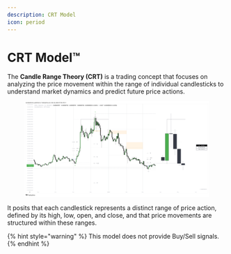 ```yaml
---
description: CRT Model
icon: period
---
```


# CRT Model™

The **Candle Range Theory (CRT)** is a trading concept that focuses on analyzing the price movement within the range of individual candlesticks to understand market dynamics and predict future price actions.

<figure><img src="../../.gitbook/assets/docs-crt-001.png" alt=""><figcaption></figcaption></figure>

It posits that each candlestick represents a distinct range of price action, defined by its high, low, open, and close, and that price movements are structured within these ranges.

{% hint style="warning" %}
This model does not provide Buy/Sell signals.
{% endhint %}
